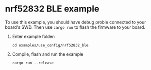# nrf52832 BLE example

To use this example, you should have debug proble connected to your board's SWD. Then use `cargo run` to flash the firmware to your board.

1. Enter example folder:
   ```shell
   cd examples/use_config/nrf52832_ble
   ```
2. Compile, flash and run the example
   ```shell
   cargo run --release
   ```
